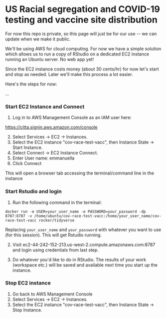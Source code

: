 # US Racial segregation and COVID-19 testing and vaccine site distribution

For now this repo is private, so this page will just be for our use -- we can update when we make it public.

We'll be using AWS for cloud computing. For now we have a simple solution which allows us to run a copy of RStudio on a dedicated EC2 instance running an Ubuntu server. No web app yet!

Since the EC2 instance costs money (about 30 cents/hr) for now let's start and stop as needed. Later we'll make this process a lot easier.

Here's the steps for now:

...

### Start EC2 Instance and Connect

1. Log in to AWS Management Console as an IAM user here:

https://citta.signin.aws.amazon.com/console

2. Select Services -> EC2 -> Instances.
3. Select the EC2 instance "cov-race-test-vacc", then Instance State -> Start Instance.
4. Select Connect -> EC2 Instance Connect.
5. Enter User name: emmanuella
6. Click Connect

This will open a browser tab accessing the terminal/command line in the instance

### Start Rstudio and login

1. Run the following command in the terminal:

```docker run -e USER=your_user_name -e PASSWORD=your_password -dp 8787:8787 -v /home/ubuntu/cov-race-test-vacc:/home/your_user_name/cov-race-test-vacc rocker/tidyverse```

Replacing `your_user_name` and `your_password` with whatever you want to use (for this session). This will get Rstudio running. 

2. Visit ec2-44-242-152-213.us-west-2.compute.amazonaws.com:8787 and login using credentials from last step.

3. Do whatever you'd like to do in RStudio. The results of your work (workspace etc.) will be saved and available next time you start up the instance.

### Stop EC2 instance 

1. Go back to AWS Management Console
2. Select Services -> EC2 -> Instances.
3. Select the EC2 instance "cov-race-test-vacc", then Instance State -> Stop Instance.






